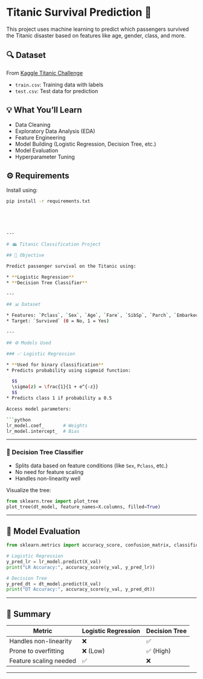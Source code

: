 # Titanic Survival Prediction 🚢

This project uses machine learning to predict which passengers survived the Titanic disaster based on features like age, gender, class, and more.

## 🔍 Dataset
From [Kaggle Titanic Challenge](https://www.kaggle.com/competitions/titanic)

- `train.csv`: Training data with labels
- `test.csv`: Test data for prediction

## 💡 What You’ll Learn
- Data Cleaning
- Exploratory Data Analysis (EDA)
- Feature Engineering
- Model Building (Logistic Regression, Decision Tree, etc.)
- Model Evaluation
- Hyperparameter Tuning

## ⚙️ Requirements
Install using:
```bash
pip install -r requirements.txt





---

# 🛳️ Titanic Classification Project

## 📌 Objective

Predict passenger survival on the Titanic using:

* **Logistic Regression**
* **Decision Tree Classifier**

---

## 📊 Dataset

* Features: `Pclass`, `Sex`, `Age`, `Fare`, `SibSp`, `Parch`, `Embarked`, etc.
* Target: `Survived` (0 = No, 1 = Yes)

---

## ⚙️ Models Used

### ✅ Logistic Regression

* **Used for binary classification**
* Predicts probability using sigmoid function:

  $$
  \sigma(z) = \frac{1}{1 + e^{-z}}
  $$
* Predicts class 1 if probability ≥ 0.5

Access model parameters:

```python
lr_model.coef_       # Weights
lr_model.intercept_  # Bias
```

---

### 🌳 Decision Tree Classifier

* Splits data based on feature conditions (like `Sex`, `Pclass`, etc.)
* No need for feature scaling
* Handles non-linearity well

Visualize the tree:

```python
from sklearn.tree import plot_tree
plot_tree(dt_model, feature_names=X.columns, filled=True)
```

---

## 🧪 Model Evaluation

```python
from sklearn.metrics import accuracy_score, confusion_matrix, classification_report

# Logistic Regression
y_pred_lr = lr_model.predict(X_val)
print("LR Accuracy:", accuracy_score(y_val, y_pred_lr))

# Decision Tree
y_pred_dt = dt_model.predict(X_val)
print("DT Accuracy:", accuracy_score(y_val, y_pred_dt))
```

---

## 📌 Summary

| Metric                 | Logistic Regression | Decision Tree |
| ---------------------- | ------------------- | ------------- |
| Handles non-linearity  | ❌                   | ✅             |
| Prone to overfitting   | ❌ (Low)             | ✅ (High)      |
| Feature scaling needed | ✅                   | ❌             |

---

